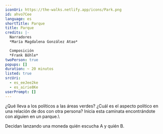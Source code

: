 ```yaml
---
iconUri: https://the-walks.netlify.app/icons/Park.png
id: ahvo7Cee
language: es
shortTitle: Parque
title: Parque
credits: |-
  Narradores
  *María Magdalena González Atao*

  Composición
  *Frank Böhle*
twoPerson: true
popups: []
duration: ~ 20 minutos
listed: true
srcUri:
  - es_eeJee2ke
  - es_airie8Ke
userPrompt: []
---
```

¿Qué lleva a los políticos a las áreas verdes? ¿Cuál es el aspecto político en una relación de dos con otra persona? Inicia esta caminata encontrándote con alguien en un parque.\

Decidan lanzando una moneda quién escucha A y quién B.